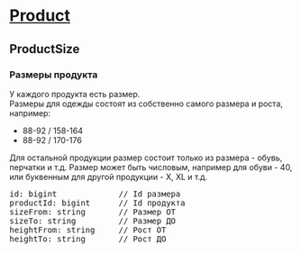 
# [Product](Product.md)

## ProductSize

### Размеры продукта

У каждого продукта есть размер.  
Размеры для одежды состоят из собственно самого размера и роста, например:  

 - 88-92 / 158-164
 - 88-92 / 170-176  

Для остальной продукции размер состоит только из размера - обувь, перчатки и т.д.
Размер может быть числовым, например для обуви - 40, или буквенным для другой продукции - X, XL и т.д. 

<pre>
id: bigint             // Id размера
productId: bigint      // Id продукта
sizeFrom: string       // Размер ОТ
sizeTo: string         // Размер ДО
heightFrom: string     // Рост ОТ
heightTo: string       // Рост ДО
</pre>

